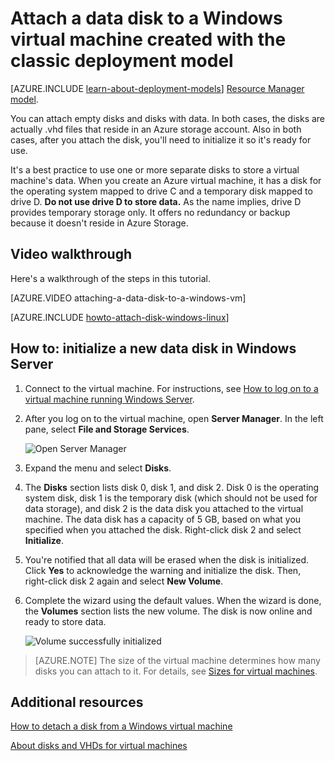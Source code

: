 <properties
	pageTitle="Attach a disk to a VM | Windows Azure"
	description="Attach a data disk to a virtual machine created with the classic deployment model and initialize it."
	services="virtual-machines, storage"
	documentationCenter=""
	authors="cynthn"
	manager="timlt"
	editor="tysonn"
	tags="azure-service-management"/>

<tags
	ms.service="virtual-machines"
	ms.date="07/16/2015"
	wacn.date=""/>

# Attach a data disk to a Windows virtual machine created with the classic deployment model

[AZURE.INCLUDE [learn-about-deployment-models](../includes/learn-about-deployment-models-classic-include.md)] [Resource Manager model](/documentation/articles/virtual-machines-attach-disk-preview).

You can attach empty disks and disks with data. In both cases, the disks are actually .vhd files that reside in an Azure storage account. Also in both cases, after you attach the disk, you'll need to initialize it so it's ready for use.

It's a best practice to use one or more separate disks to store a virtual machine's data. When you create an Azure virtual machine, it has a disk for the operating system mapped to drive C and a temporary disk mapped to drive D. **Do not use drive D to store data.** As the name implies, drive D provides temporary storage only. It offers no redundancy or backup because it doesn't reside in Azure Storage.

## Video walkthrough

Here's a walkthrough of the steps in this tutorial.

[AZURE.VIDEO attaching-a-data-disk-to-a-windows-vm]

[AZURE.INCLUDE [howto-attach-disk-windows-linux](../includes/howto-attach-disk-windows-linux.md)]

## <a id="initializeinWS"></a>How to: initialize a new data disk in Windows Server

1. Connect to the virtual machine. For instructions, see [How to log on to a virtual machine running Windows Server][logon].

2. After you log on to the virtual machine, open **Server Manager**. In the left pane, select **File and Storage Services**.

	![Open Server Manager](./media/storage-windows-attach-disk/fileandstorageservices.png)

3. Expand the menu and select **Disks**.

4. The **Disks** section lists disk 0, disk 1, and disk 2. Disk 0 is the operating system disk, disk 1 is the temporary disk (which should not be used for data storage), and disk 2 is the data disk you attached to the virtual machine. The data disk has a capacity of 5 GB, based on what you specified when you attached the disk. Right-click disk 2 and  select **Initialize**.

5.	You're notified that all data will be erased when the disk is initialized. Click **Yes** to acknowledge the warning and initialize the disk. Then, right-click disk 2 again and select **New Volume**.

6.	Complete the wizard using the default values. When the wizard is done, the **Volumes** section lists the new volume. The disk is now online and ready to store data.

	![Volume successfully initialized](./media/storage-windows-attach-disk/newvolumecreated.png)

> [AZURE.NOTE] The size of the virtual machine determines how many disks you can attach to it. For details, see [Sizes for virtual machines](/documentation/articles/virtual-machines-size-specs).

## Additional resources

[How to detach a disk from a Windows virtual machine](/documentation/articles/storage-windows-detach-disk)

[About disks and VHDs for virtual machines](/documentation/articles/virtual-machines-disks-vhds)

[logon]: /documentation/articles/virtual-machines-log-on-windows-server